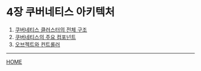 # 4장 쿠버네티스 아키텍처

1. [쿠버네티스 클러스터의 전체 구조](./01.md)
2. [쿠버네티스의 주요 컴포넌트](./02.md)
3. [오브젝트와 컨트롤러](./03.md)

-----
[HOME](../README.md)
